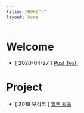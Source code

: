 ```yaml
---
title: /HOHO^.^
layout: home
---
```


# Welcome


- [ 2020-04-27 ] [Post Test!](https://dobiisfree.github.io/_post/2020/04/27)


# Project

- [ 2019 모각코 ] [알뿌 활동](https://dobiisfree.github.io/2019)

